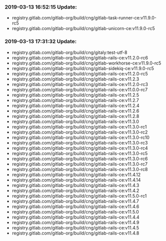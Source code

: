 ### 2019-03-13 16:52:15 Update:

- registry.gitlab.com/gitlab-org/build/cng/gitlab-task-runner-ce:v11.9.0-rc5
- registry.gitlab.com/gitlab-org/build/cng/gitlab-unicorn-ce:v11.9.0-rc5
### 2019-03-13 17:31:32 Update:

- registry.gitlab.com/gitlab-org/build/cng/gitaly:test-utf-8
- registry.gitlab.com/gitlab-org/build/cng/gitlab-rails-ce:v11.2.0-rc6
- registry.gitlab.com/gitlab-org/build/cng/gitlab-workhorse-ce:v11.9.0-rc5
- registry.gitlab.com/gitlab-org/build/cng/gitlab-sidekiq-ce:v11.9.0-rc5
- registry.gitlab.com/gitlab-org/build/cng/gitlab-rails-ce:v11.2.0-rc5
- registry.gitlab.com/gitlab-org/build/cng/gitlab-rails-ce:v11.2.3
- registry.gitlab.com/gitlab-org/build/cng/gitlab-rails-ce:v11.2.0-rc3
- registry.gitlab.com/gitlab-org/build/cng/gitlab-rails-ce:v11.0.0-rc7
- registry.gitlab.com/gitlab-org/build/cng/gitlab-rails-ce:v11.2.5
- registry.gitlab.com/gitlab-org/build/cng/gitlab-rails-ce:v11.2.7
- registry.gitlab.com/gitlab-org/build/cng/gitlab-rails-ce:v11.2.4
- registry.gitlab.com/gitlab-org/build/cng/gitlab-rails-ce:v11.2.6
- registry.gitlab.com/gitlab-org/build/cng/gitlab-rails-ce:v11.2.8
- registry.gitlab.com/gitlab-org/build/cng/gitlab-rails-ce:v11.3.0
- registry.gitlab.com/gitlab-org/build/cng/gitlab-rails-ce:v11.3.0-rc1
- registry.gitlab.com/gitlab-org/build/cng/gitlab-rails-ce:v11.3.0-rc2
- registry.gitlab.com/gitlab-org/build/cng/gitlab-rails-ce:v11.3.0-rc10
- registry.gitlab.com/gitlab-org/build/cng/gitlab-rails-ce:v11.3.0-rc3
- registry.gitlab.com/gitlab-org/build/cng/gitlab-rails-ce:v11.3.0-rc4
- registry.gitlab.com/gitlab-org/build/cng/gitlab-rails-ce:v11.3.0-rc5
- registry.gitlab.com/gitlab-org/build/cng/gitlab-rails-ce:v11.3.0-rc6
- registry.gitlab.com/gitlab-org/build/cng/gitlab-rails-ce:v11.3.0-rc7
- registry.gitlab.com/gitlab-org/build/cng/gitlab-rails-ce:v11.3.0-rc8
- registry.gitlab.com/gitlab-org/build/cng/gitlab-rails-ce:v11.4.12
- registry.gitlab.com/gitlab-org/build/cng/gitlab-rails-ce:v11.4.14
- registry.gitlab.com/gitlab-org/build/cng/gitlab-rails-ce:v11.4.3
- registry.gitlab.com/gitlab-org/build/cng/gitlab-rails-ce:v11.4.2
- registry.gitlab.com/gitlab-org/build/cng/gitlab-rails-ce:v11.5.0-rc1
- registry.gitlab.com/gitlab-org/build/cng/gitlab-rails-ce:v11.4.7
- registry.gitlab.com/gitlab-org/build/cng/gitlab-rails-ce:v11.4.6
- registry.gitlab.com/gitlab-org/build/cng/gitlab-rails-ce:v11.5.0
- registry.gitlab.com/gitlab-org/build/cng/gitlab-rails-ce:v11.4.4
- registry.gitlab.com/gitlab-org/build/cng/gitlab-rails-ce:v11.4.9
- registry.gitlab.com/gitlab-org/build/cng/gitlab-rails-ce:v11.4.5
- registry.gitlab.com/gitlab-org/build/cng/gitlab-rails-ce:v11.4.8
